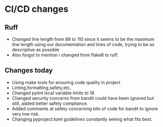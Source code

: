 # CI/CD changes

## Ruff
- Changed line length from 88 to 110 since it seems to be the maximum line length using our documentation and lines of code, trying to be as descriptive as possible
- Also forgot to mention i changed from flake8 to ruff.

## Changes today
 - Using make tools for ensuring code quality in project
 - Linting,formatting,safety,etc.
 - Changed pylint local variable limits to 16
 - Changed security concerns from bandit could have been ignored but still, added better safety compliance.
 - Added comments at safety concerning bits of code for bandit to ignore very low risk.
 - Changing pyproject.toml guidelines constantly seeing what fits best.
